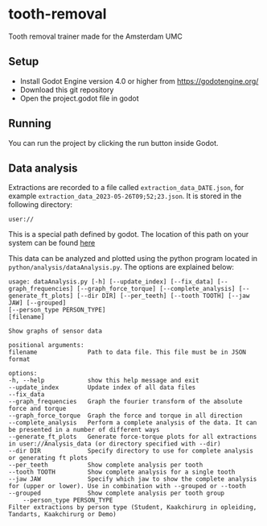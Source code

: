 # tooth-removal
Tooth removal trainer made for the Amsterdam UMC

## Setup
- Install Godot Engine version 4.0 or higher from https://godotengine.org/ 
- Download this git repository
- Open the project.godot file in godot

## Running
You can run the project by clicking the run button inside Godot.


## Data analysis
Extractions are recorded to a file called `extraction_data_DATE.json`, for
example `extraction_data_2023-05-26T09;52;23.json`. It is stored in the
following directory:

`user://`

This is a special path defined by godot. The location of this path on your
system can be found [here](https://docs.godotengine.org/en/stable/tutorials/io/data_paths.html)

This data can be analyzed and plotted using the python program located in `python/analysis/dataAnalysis.py`.
The options are explained below:

```
usage: dataAnalysis.py [-h] [--update_index] [--fix_data] [--graph_frequencies] [--graph_force_torque] [--complete_analysis] [--generate_ft_plots] [--dir DIR] [--per_teeth] [--tooth TOOTH] [--jaw JAW] [--grouped]
[--person_type PERSON_TYPE]
[filename]

Show graphs of sensor data

positional arguments:
filename              Path to data file. This file must be in JSON format

options:
-h, --help            show this help message and exit
--update_index        Update index of all data files
--fix_data
--graph_frequencies   Graph the fourier transform of the absolute force and torque
--graph_force_torque  Graph the force and torque in all direction
--complete_analysis   Perform a complete analysis of the data. It can be presented in a number of different ways
--generate_ft_plots   Generate force-torque plots for all extractions in user://Analysis_data (or directory specified with --dir)
--dir DIR             Specify directory to use for complete analysis or generating ft plots
--per_teeth           Show complete analysis per tooth
--tooth TOOTH         Show complete analysis for a single tooth
--jaw JAW             Specify which jaw to show the complete analysis for (upper or lower). Use in combination with --grouped or --tooth
--grouped             Show complete analysis per tooth group
    --person_type PERSON_TYPE
Filter extractions by person type (Student, Kaakchirurg in opleiding, Tandarts, Kaakchirurg or Demo)
```
